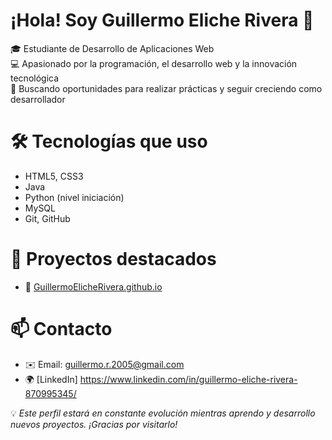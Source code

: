 # ¡Hola! Soy Guillermo Eliche Rivera  👋

🎓 Estudiante de Desarrollo de Aplicaciones Web  
💻 Apasionado por la programación, el desarrollo web y la innovación tecnológica  
🚀 Buscando oportunidades para realizar prácticas y seguir creciendo como desarrollador


# 🛠️ Tecnologías que uso
- HTML5, CSS3
- Java
- Python (nivel iniciación)
- MySQL
- Git, GitHub

# 📂 Proyectos destacados
- 📁 [GuillermoElicheRivera.github.io]([(https://github.com/riiveritaa/GuillermoElicheRivera.github.io)) 

# 📫 Contacto
- ✉️ Email: guillermo.r.2005@gmail.com  
- 🌍 [LinkedIn] https://www.linkedin.com/in/guillermo-eliche-rivera-870995345/

  
💡 *Este perfil estará en constante evolución mientras aprendo y desarrollo nuevos proyectos. ¡Gracias por visitarlo!*
